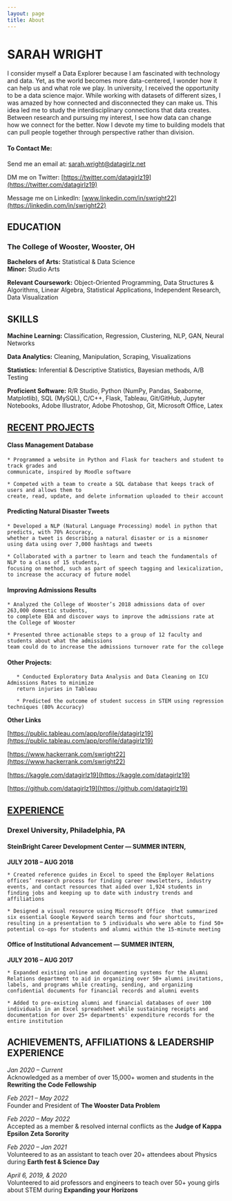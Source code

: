 ```yaml
---
layout: page
title: About
---
```


# SARAH WRIGHT
I consider myself a Data Explorer because I am fascinated with technology and data. Yet, as the world becomes more data-centered, I wonder how it can help us and what role we play. In university, I received the opportunity to be a data science major. While working with datasets of different sizes, I was amazed by how connected and disconnected they can make us. This idea led me to study the interdisciplinary connections that data creates. Between research and pursuing my interest, I see how data can change how we connect for the better. Now I devote my time to building models that can pull people together through perspective rather than division. 

#### **To Contact Me:**
Send me an email at: [sarah.wright@datagirlz.net](sarah.wright@datagirlz.net)

DM me on Twitter: [https://twitter.com/datagirlz19](https://twitter.com/datagirlz19)

Message me on LinkedIn: [www.linkedin.com/in/swright22](https://linkedin.com/in/swright22)


## EDUCATION
### The College of Wooster, Wooster, OH                                                                                     
**Bachelors of Arts:** Statistical & Data Science                                                                
**Minor:** Studio Arts

**Relevant Coursework:** 
    Object-Oriented Programming, Data Structures & Algorithms, Linear Algebra, 
    Statistical Applications, Independent Research, Data Visualization

## SKILLS
**Machine Learning:** 
    Classification, Regression, Clustering, NLP, GAN, Neural Networks
    
**Data Analytics:** 
    Cleaning, Manipulation, Scraping, Visualizations
    
**Statistics:** 
    Inferential & Descriptive Statistics, Bayesian methods, A/B Testing
    
**Proficient Software:** 
    R/R Studio,  Python (NumPy,  Pandas, Seaborne, Matplotlib),  SQL (MySQL),  C/C++, Flask, Tableau,  Git/GitHub,  Jupyter Notebooks, Adobe Illustrator, Adobe Photoshop, Git, Microsoft Office, Latex

## [RECENT PROJECTS](datagirlz.net)

#### Class Management Database  
    * Programmed a website in Python and Flask for teachers and student to track grades and 
    communicate, inspired by Moodle software
    
    * Competed with a team to create a SQL database that keeps track of users and allows them to 
    create, read, update, and delete information uploaded to their account


#### Predicting Natural Disaster Tweets 
    * Developed a NLP (Natural Language Processing) model in python that predicts, with 70% Accuracy, 
    whether a tweet is describing a natural disaster or is a misnomer using data using over 7,000 hashtags and tweets
    
    * Collaborated with a partner to learn and teach the fundamentals of NLP to a class of 15 students, 
    focusing on method, such as part of speech tagging and lexicalization, to increase the accuracy of future model


#### Improving Admissions Results                                          
    * Analyzed the College of Wooster’s 2018 admissions data of over 263,000 domestic students, 
    to complete EDA and discover ways to improve the admissions rate at the College of Wooster 
    
    * Presented three actionable steps to a group of 12 faculty and students about what the admissions 
    team could do to increase the admissions turnover rate for the college


#### Other Projects: 
       * Conducted Exploratory Data Analysis and Data Cleaning on ICU Admissions Rates to minimize 
       return injuries in Tableau 
       
       * Predicted the outcome of student success in STEM using regression techniques (80% Accuracy)  

             
**Other Links**

[https://public.tableau.com/app/profile/datagirlz19](https://public.tableau.com/app/profile/datagirlz19)

[https://www.hackerrank.com/swright22](https://www.hackerrank.com/swright22)

[https://kaggle.com/datagirlz19](https://kaggle.com/datagirlz19)

[https://github.com/datagirlz19](https://github.com/datagirlz19)

## [EXPERIENCE](https://www.linkedin.com/in/swright22)
### Drexel University, Philadelphia, PA

#### SteinBright Career Development Center — SUMMER INTERN,                                                      
**JULY 2018 – AUG 2018**

    * Created reference guides in Excel to speed the Employer Relations offices’ research process for finding career newsletters, industry events, and contact resources that aided over 1,924 students in finding jobs and keeping up to date with industry trends and affiliations

    * Designed a visual resource using Microsoft Office  that summarized six essential Google Keyword search terms and four shortcuts, resulting in a presentation to 5 individuals who were able to find 50+ potential co-ops for students and alumni within the 15-minute meeting

#### Office of Institutional Advancement  — SUMMER INTERN,                                                                    
**JULY 2016 – AUG 2017**

    * Expanded existing online and documenting systems for the Alumni Relations department to aid in organizing over 50+ alumni invitations, labels, and programs while creating, sending, and organizing confidential documents for financial records and alumni events

    * Added to pre-existing alumni and financial databases of over 100 individuals in an Excel spreadsheet while sustaining receipts and documentation for over 25+ departments' expenditure records for the entire institution 


## ACHIEVEMENTS, AFFILIATIONS & LEADERSHIP EXPERIENCE 

*Jan 2020 – Current*        
    Acknowledged as a member of over 15,000+ women and students in the **Rewriting the Code Fellowship**
    
*Feb 2021 – May 2022*       
    Founder and President of **The Wooster Data Problem**
    
*Feb 2020 – May 2022*       
    Accepted as a member & resolved internal conflicts as the **Judge of Kappa Epsilon Zeta Sorority**
    
*Feb 2020 – Jan 2021*       
    Volunteered to as an assistant to teach over 20+ attendees about Physics during **Earth fest & Science Day**
    
*April 6, 2019, & 2020*     
    Volunteered to aid professors and engineers to teach over 50+ young girls about STEM during **Expanding your Horizons**
